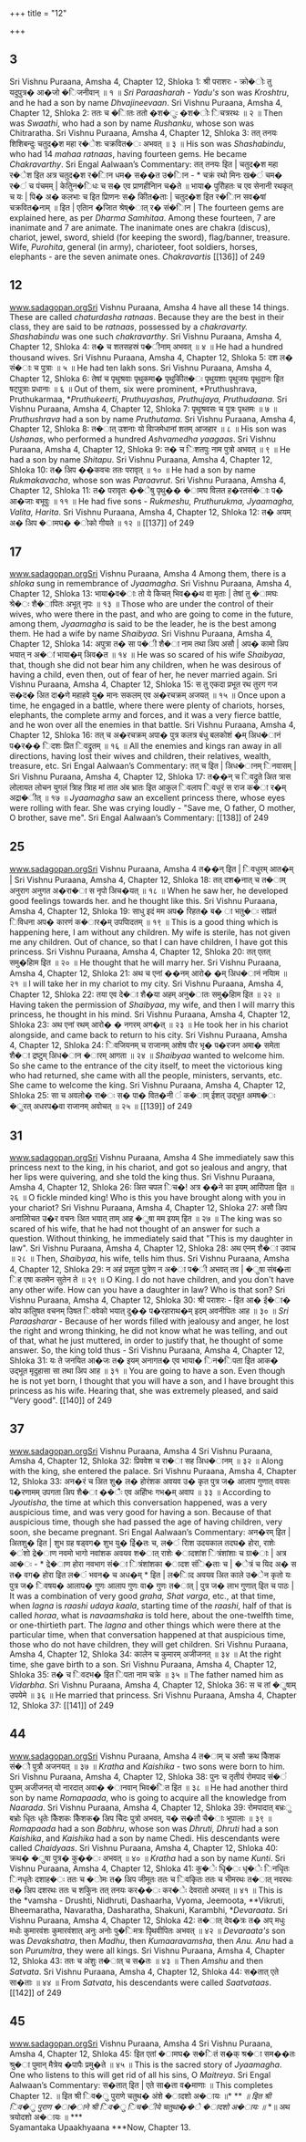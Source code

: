 +++
title = "12"

+++


## 3
Sri Vishnu Puraana, Amsha 4, Chapter 12, Shloka 1: श्री पराशरः - क्रो�ोः तु यदुपुत्र� आ�जो �िजनीवान् ॥ १ ॥ *Sri Paraasharah - Yadu's* son was *Kroshtru*, and he had a son by name *Dhvajineevaan*. Sri Vishnu Puraana, Amsha 4, Chapter 12, Shloka 2: ततः च �ाितः ततो �श�ुः �श�ोः िचत्ररथः ॥ २ ॥ Then was *Swaathi*, who had a son by name *Rushanku*, whose son was Chitraratha. Sri Vishnu Puraana, Amsha 4, Chapter 12, Shloka 3:  तत् तनयः शिशिबन्दुः चतुद�श महा र�ेशः चक्रवित�ः अभवत् ॥ ३ ॥ His son was *Shashabindu*, who had 14 *mahaa ratnaas*, having fourteen gems. He became *Chakravarthy*. Sri Engal Aalwaan’s Commentary: तत् तनयः इित | चतुद�श महा र�ेश इित अत्र चतुद�श र�ािन धम� स��त उ�ािन - \* चक्रं रथो मिनः ख�ं चम� र�ं च पंचमम् | केतुिन�िधः च स� एव प्राणहीनािन च�ते ॥ भाया� पुरोिहतः च एव सेनानी रथकृत् च यः | पि� अ� कलभाः च इित प्रािणनः स� कीित�ताः | चतुद�श इित र�ािन सव�षां चक्रवित�नाम् ॥ इित | एतािन �जाित श्रेष्�ात् र� सं�ािन | The fourteen gems are explained here, as per *Dharma Samhitaa*. Among these fourteen, 7 are inanimate and 7 are animate. The inanimate ones are chakra \(discus\), chariot, jewel, sword, shield \(for keeping the sword\), flag/banner, treasure. Wife, *Purohita*, general \(in army\), charioteer, foot soldiers, horses, elephants - are the seven animate ones. *Chakravartis*  [[136]] of 249 





## 12
www.sadagopan.orgSri Vishnu Puraana, Amsha 4 have all these 14 things. These are called *chaturdasha ratnaas*. Because they are the best in their class, they are said to be *ratnaas*, possessed by a *chakravarty. Shashabindu* was one such *chakravarthy*. Sri Vishnu Puraana, Amsha 4, Chapter 12, Shloka 4: त� च शतसहस्रं प�ीनाम् अभवत् ॥ ४ ॥ He had a hundred thousand wives. Sri Vishnu Puraana, Amsha 4, Chapter 12, Shloka 5: दश ल� सं�ाः च पुत्राः ॥ ५ ॥ He had ten lakh sons. Sri Vishnu Puraana, Amsha 4, Chapter 12, Shloka 6: तेषां च पृथुश्रवाः पृथुकमा� पृथुकीित�ः पृथुयशाः पृथुजयः पृथुदानः इित षट्पुत्राः प्रधानाः ॥ ६ ॥ Out of them, six were prominent, *Pruthushrava, Pruthukarmaa, **Pruthukeerti, Pruthuyashas, Pruthujaya, Pruthudaana*. Sri Vishnu Puraana, Amsha 4, Chapter 12, Shloka 7: पृथुश्रवसः च पुत्रः पृथ्तमः ॥ ७ ॥ *Pruthushrava* had a son by name *Pruthutama*. Sri Vishnu Puraana, Amsha 4, Chapter 12, Shloka 8: त�ात् उशनाः यो वािजमेधानां शतम् आजहार ॥ ८ ॥ His son was *Ushanas*, who performed a hundred *Ashvamedha yaagaas*. Sri Vishnu Puraana, Amsha 4, Chapter 12, Shloka 9: त� च िशतपुः नाम पुत्रो अभवत् ॥ ९ ॥ He had a son by name *Shitapu*. Sri Vishnu Puraana, Amsha 4, Chapter 12, Shloka 10: त� अिप ��कवचः ततः परावृत् ॥ १० ॥ He had a son by name *Rukmakavacha*, whose son was *Paraavrut*. Sri Vishnu Puraana, Amsha 4, Chapter 12, Shloka 11: त� परावृतः ��ेषु पृथु�� �ामघ विलत ह�रतसं�ाः प� आ�जाः बभूवुः ॥ ११ ॥ He had five sons - *Rukmeshu, Pruthurukma, Jyaamagha, Valita, Harita*. Sri Vishnu Puraana, Amsha 4, Chapter 12, Shloka 12:  त� अयम् अ� अिप �ामघ� �ोको गीयते ॥ १२ ॥  [[137]] of 249 





## 17
www.sadagopan.orgSri Vishnu Puraana, Amsha 4 Among them, there is a *shloka* sung in remembrance of *Jyaamagha*. Sri Vishnu Puraana, Amsha 4, Chapter 12, Shloka 13: भाया�व�ाः तो ये केिचत् भिव��थ वा मृताः | तेषां तु �ामघः श्रे�ः शै�ापितः अभूत् नृपः ॥ १३ ॥ Those who are under the control of their wives, who were there in the past, and who are going to come in the future, among them, *Jyaamagha* is said to be the leader, he is the best among them. He had a wife by name *Shaibyaa*. Sri Vishnu Puraana, Amsha 4, Chapter 12, Shloka 14: अपुत्रा त� सा प�ी शै�ा नाम तथा अिप असौ | अप� कामो अिप भयात् न अ�ां भाया�म् अिव�त ॥ १४ ॥ He was so scared of his wife *Shaibyaa*, that, though she did not bear him any children, when he was desirous of having a child, even then, out of fear of her, he never married again. Sri Vishnu Puraana, Amsha 4, Chapter 12, Shloka 15: स तु् एकदा प्रभूत रथ तुरग गज स�द� अित दा�णे महाहवे यु� मानः सकलम् एव अ�रचक्रम् अजयत् ॥ १५ ॥ Once upon a time, he engaged in a battle, where there were plenty of chariots, horses, elephants, the complete army and forces, and it was a very fierce battle, and he won over all the enemies in that battle. Sri Vishnu Puraana, Amsha 4, Chapter 12, Shloka 16: तत् च अ�रचक्रम् अपा� पुत्र कलत्र बंधु बलकोशं �म् अिध�ानं प�र�� िदशः प्रित िवद्रुतम् ॥ १६ ॥ All the enemies and kings ran away in all directions, having lost their wives and children, their relatives, wealth, treasure, etc. Sri Engal Aalwaan’s Commentary: तत् च इित | अिध�ानम् िनवासम् | Sri Vishnu Puraana, Amsha 4, Chapter 12, Shloka 17:  त��न् च िवद्रुते अित त्रास लोलायत लोचन युगलं त्रािह त्रािह मां तात अंब भ्रातः इित आकुल िवलाप िवधुरं स राज क�ा र�म् अद्रा�ीत् ॥ १७ ॥ *Jyaamagha* saw an excellent princess there, whose eyes were rolling with fear. She was crying loudly - "Save me, O father, O mother, O brother, save me". Sri Engal Aalwaan’s Commentary:  [[138]] of 249 





## 25
www.sadagopan.orgSri Vishnu Puraana, Amsha 4 त��न् इित | िवधुरम् आत�म् | Sri Vishnu Puraana, Amsha 4, Chapter 12, Shloka 18: तत् दश�नात् च त�ाम् अनुराग अनुगत अ�रा�ा स नृपो अिच�यत् ॥ १८ ॥ When he saw her, he developed good feelings towards her. and he thought like this. Sri Vishnu Puraana, Amsha 4, Chapter 12, Shloka 19: साधु इदं मम अप� रिहत� ब� ा भतु�ः सांप्रतं िविधना अप� कारणं क�ार�म् उपपािदतम् ॥ १९ ॥ This is a good thing which is happening here, I am without any children. My wife is sterile, has not given me any children. Out of chance, so that I can have children, I have got this princess. Sri Vishnu Puraana, Amsha 4, Chapter 12, Shloka 20: तत् एतत् समु�हािम इित ॥ २० ॥ He thought that he will marry her. Sri Vishnu Puraana, Amsha 4, Chapter 12, Shloka 21: अथ च एनां ��नम् आरो� �म् अिध�ानं नयािम ॥ २१ ॥ I will take her in my chariot to my city. Sri Vishnu Puraana, Amsha 4, Chapter 12, Shloka 22: तया एव दे�ा शै�या अहम् अनु�ातः समु�हािम इित ॥ २२ ॥ Having taken the permission of *Shaibyaa*, my wife, and then I will marry this princess, he thought in his mind. Sri Vishnu Puraana, Amsha 4, Chapter 12, Shloka 23: अथ एनां रथम् आरो� � नगरम् अग�त् ॥ २३ ॥ He took her in his chariot alongside, and came back to return to his city. Sri Vishnu Puraana, Amsha 4, Chapter 12, Shloka 24: िवजियनम् च राजानम् अशेष पौर भृ� प�रजन अमा� समेता शै�ा द्रष्टुम् अिध�ान �ारम् आगता ॥ २४ ॥ *Shaibyaa* wanted to welcome him. So she came to the entrance of the city itself, to meet the victorious king who had returned, she came with all the people, ministers, servants, etc. She came to welcome the king. Sri Vishnu Puraana, Amsha 4, Chapter 12, Shloka 25:  सा च अवलो� रा�ः स� पा� वित�नी ं क�ाम् ईशत् उद्भूत अमष�ः �ुरत् अधरप�वा राजानम् अवोचत् ॥ २५ ॥  [[139]] of 249 





## 31
www.sadagopan.orgSri Vishnu Puraana, Amsha 4 She immediately saw this princess next to the king, in his chariot, and got so jealous and angry, that her lips were quivering, and she told the king thus. Sri Vishnu Puraana, Amsha 4, Chapter 12, Shloka 26: अित चपल िच�\! अत्र ��ने का इयम् आरोिपता इित ॥ २६ ॥ O fickle minded king\! Who is this you have brought along with you in your chariot? Sri Vishnu Puraana, Amsha 4, Chapter 12, Shloka 27: असौ अिप अनालोिचत उ�र वचनः अित भयात् ताम् आह �ुषा मम इयम् इित ॥ २७ ॥ The king was so scared of his wife, that he had not thought of an answer for such a question. Without thinking, he immediately said that "This is my daughter in law". Sri Vishnu Puraana, Amsha 4, Chapter 12, Shloka 28: अथ एनम् शै�ा उवाच ॥ २८ ॥ Then, *Shaibyaa*, his wife, tells him thus. Sri Vishnu Puraana, Amsha 4, Chapter 12, Shloka 29: न अहं प्रसूता पुत्रेण न अ�ा प�ी अभवत् तव | �ुषा संब�ता िह एषा कतमेन सुतेन ते ॥ २९ ॥ O King. I do not have children, and you don't have any other wife. How can you have a daughter in law? Who is that son? Sri Vishnu Puraana, Amsha 4, Chapter 12, Shloka 30: श्री पराशरः - इित आ� ई�ा� कोप कलुिषत वचनम् उिषत िववेको भयात् दु�� प�रहाराथ�म् इदम् अवनीपितः आह ॥ ३० ॥ *Sri Paraasharar* - Because of her words filled with jealousy and anger, he lost the right and wrong thinking, he did not know what he was telling, and out of that, what he just muttered, in order to justify that, he thought of some answer. So, the king told thus - Sri Vishnu Puraana, Amsha 4, Chapter 12, Shloka 31:  यः ते जनयित आ�जः त� इयम् अनागत� एव भाया� िन�िपता इित आक� उद्भूत मृदुहासा सा तथा अिप आह ॥ ३१ ॥ You are going to have a son. Even though he is not yet born, I thought that you will have a son, and I have brought this princess as his wife. Hearing that, she was extremely pleased, and said "Very good".  [[140]] of 249 





## 37
www.sadagopan.orgSri Vishnu Puraana, Amsha 4 Sri Vishnu Puraana, Amsha 4, Chapter 12, Shloka 32: प्रिववेश च रा�ा सह अिध�ानम् ॥ ३२ ॥ Along with the king, she entered the palace. Sri Vishnu Puraana, Amsha 4, Chapter 12, Shloka 33: अन�रं च अित शु� ल� होरंशक अवयव उ� कृत पुत्र ज� आलाप गुणात् वयसः प�रणामम् उपगता अिप शै�ा ��ैः एव अहोिभः गभ�म् अवाप ॥ ३३ ॥ According to *Jyoutisha*, the time at which this conversation happened, was a very auspicious time, and was very good for having a son. Because of that auspicious time, though she had passed the age of having children, very soon, she became pregnant. Sri Engal Aalwaan’s Commentary: अन�रम् इित | अितशु� इित | शुभ ग्रह षड्वग� शुभ यु� ईि�तः च, ल�ं रािश उदयकाल तदघ� होरा, राशेः �ंशो द्रे�ाण नवमो भागो नवांशक अवयव श�ात् राशेः �ादशांश ित्रंशांशाः च ग्रा�ाः | अत्र आ�ः - \* द्रे�ाण होरा नवभाग सं�ा ित्रंशांशका �ादश संि�ताः च | �ेत्रं च यिद अ� स त� वग� होरा इित ल�ं भवन� च अध�म् \* इित | ल�ािद अवयव अित काले उ�ेन कृतो यः पुत्र ज� िवषय� आलाप� गुणः आलाप गुणः वा� गुणः त�ात् | पुत्र ज� लाभ गुणात् इित च पाठः | It was a combination of very good *graha, Shat varga*, etc., at that time, when *lagna* is *raashi udaya kaala*, starting time of the *raashi*, half of that is called *horaa*, what is *navaamshaka* is told here, about the one-twelfth time, or one-thirtieth part. The *lagna* and other things which were there at the particular time, when that conversation happened at that auspicious time, those who do not have children, they will get children. Sri Vishnu Puraana, Amsha 4, Chapter 12, Shloka 34: कालेन च कुमारम् अजीजनत् ॥ ३४ ॥ At the right time, she gave birth to a son. Sri Vishnu Puraana, Amsha 4, Chapter 12, Shloka 35: त� च िवदभ� इित िपता नाम चक्रे ॥ ३५ ॥ The father named him as *Vidarbha*. Sri Vishnu Puraana, Amsha 4, Chapter 12, Shloka 36: स च तां �ुषाम् उपयेमे ॥ ३६ ॥ He married that princess. Sri Vishnu Puraana, Amsha 4, Chapter 12, Shloka 37:   [[141]] of 249 





## 44
www.sadagopan.orgSri Vishnu Puraana, Amsha 4 त�ाम् च असौ क्रथ कैिशक सं�ौ पुत्रौ अजनयत् ॥ ३७ ॥ *Kratha* and *Kaishika* - two sons were born to him. Sri Vishnu Puraana, Amsha 4, Chapter 12, Shloka 38: पुनः च तृतीयं रोमपाद सं�ं पुत्रम् अजीजनत् यो नारदात् अवा� �ानवान् भिव�ित इित ॥ ३८ ॥ He had another third son by name *Romapaada*, who is going to acquire all the knowledge from *Naarada*. Sri Vishnu Puraana, Amsha 4, Chapter 12, Shloka 39: रोमपादात् बभ्रःु बभ्रोः धृितः धृतेः कैिशकः कैिशक� अिप चेिदः पुत्रो अभवत्, य� स�तौ चै�ाः भूपालाः ॥ ३९ ॥ *Romapaada* had a son *Babhru*, whose son was *Dhruti, Dhruti* had a son *Kaishika*, and *Kaishika* had a son by name Chedi. His descendants were called *Chaidyaas*. Sri Vishnu Puraana, Amsha 4, Chapter 12, Shloka 40: क्रथ� �ुषा पुत्र� कु��ः अभवत् ॥ ४० ॥ *Kratha* had a son by name *Kunti*. Sri Vishnu Puraana, Amsha 4, Chapter 12, Shloka 41: कु�ेः धृि�ः धृ�ेः िनधृितः िनधृतेः दशाह�ः ततः च �ोमः त� अिप जीमूतः ततः च िवकृितः ततः च भीमरथः त�ात् नवरथः त� अिप दशरथः ततः च शकुिनः तत् तनयः कर��ः कर�ेः देवरातो अभवत् ॥ ४१ ॥ This is the *vamsha - Drushti, Nidhruti, Dashaarha, Vyoma, Jeemoota, **Vikruti, Bheemaratha, Navaratha, Dasharatha, Shakuni, Karambhi, **Devaraata*. Sri Vishnu Puraana, Amsha 4, Chapter 12, Shloka 42: त�ात् देव�त्रः त� अप् मधुः मधोः कुमारवंशः कुमारवंशात् अनुः अनोः पु�िमत्रः पृिथवीपितः अभवत् ॥ ४२ ॥ *Devaraata's* son was *Devakshatra*, then *Madhu*, then *Kumaaravamsha*, then *Anu. Anu* had a son *Purumitra*, they were all kings. Sri Vishnu Puraana, Amsha 4, Chapter 12, Shloka 43: ततः च अंशुः त�ात् च स�तः ॥ ४३ ॥ Then *Amshu* and then *Satvata*. Sri Vishnu Puraana, Amsha 4, Chapter 12, Shloka 44:  स�तात् एते सा�ताः ॥ ४४ ॥ From *Satvata*, his descendants were called *Saatvataas*.  [[142]] of 249 





## 45
www.sadagopan.orgSri Vishnu Puraana, Amsha 4 Sri Vishnu Puraana, Amsha 4, Chapter 12, Shloka 45:  इित एतां �ामघ� स�ितं स�क् श्र�ा सम��तः श्रु�ा पुमान् मैत्रेय �पापैः प्रमु�ते ॥ ४५ ॥ This is the sacred story of *Jyaamagha*. One who listens to this will get rid of all his sins, O *Maitreya*. Sri Engal Aalwaan’s Commentary: स�तात् इित | एते सा�ता व�माणाः ॥ This completes Chapter 12. ॥ इित श्री िव�ु पुराणे चतुथ� अंशे �ादशो अ�ायः ॥* ** *॥ इित श्री िव�ु पुराण �ा�ाने श्री िव�ु िच�ीये चतुथा��े �ादशो अ�ायः ॥* *॥ अथ त्रयोदशो अ�ायः ॥ ***   
Syamantaka Upaakhyaana ***Now, Chapter 13. 
